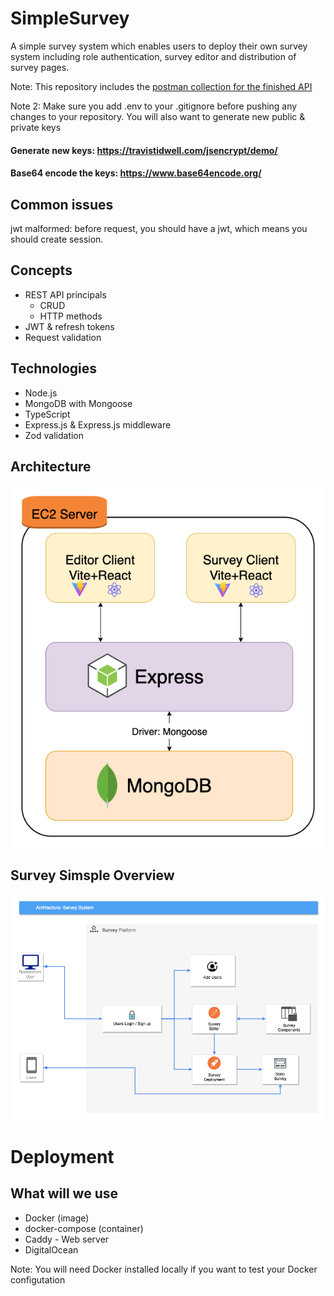 # SimpleSurvey

A simple survey system which enables users to deploy their own survey system including role authentication, survey editor and distribution of survey pages.

Note: This repository includes the [postman collection for the finished API](SimpleSurvey.postman_collection.json)

Note 2: Make sure you add .env to your .gitignore before pushing any changes to your repository. You will also want to generate new public & private keys

#### Generate new keys: https://travistidwell.com/jsencrypt/demo/

#### Base64 encode the keys: https://www.base64encode.org/


## Common issues
jwt malformed: before request, you should have a jwt, which means you should create session.

## Concepts
* REST API principals
    * CRUD
    * HTTP methods
* JWT & refresh tokens
* Request validation
## Technologies
* Node.js
* MongoDB with Mongoose
* TypeScript
* Express.js & Express.js middleware
* Zod validation

## Architecture
![](./diagrams/Architecture.drawio.png)


## Survey Simsple Overview
![](./diagrams/simpleSurvey.drawio.png)


# Deployment

## What will we use
* Docker (image)
* docker-compose (container)
* Caddy - Web server
* DigitalOcean

Note: You will need Docker installed locally if you want to test your Docker configutation